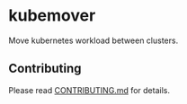 # kubemover
Move kubernetes workload between clusters.

## Contributing

Please read [CONTRIBUTING.md](https://github.com/theCaveTeam/kubemover/blob/master/.github/CONTRIBUTING.md) for details.
